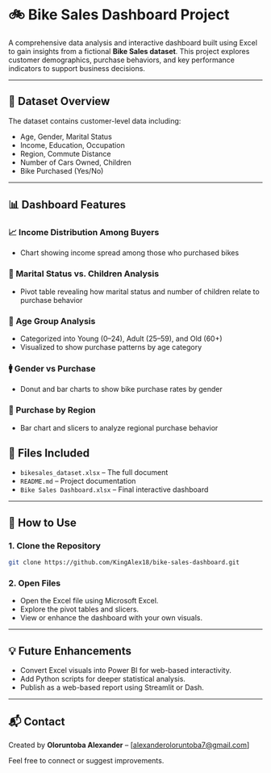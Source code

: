 
# 🚲 Bike Sales Dashboard Project

A comprehensive data analysis and interactive dashboard built using Excel to gain insights from a fictional **Bike Sales dataset**. This project explores customer demographics, purchase behaviors, and key performance indicators to support business decisions.

---

## 📁 Dataset Overview

The dataset contains customer-level data including:
- Age, Gender, Marital Status
- Income, Education, Occupation
- Region, Commute Distance
- Number of Cars Owned, Children
- Bike Purchased (Yes/No)

---

## 📊 Dashboard Features

### 📈 Income Distribution Among Buyers
- Chart showing income spread among those who purchased bikes

### 💍 Marital Status vs. Children Analysis
- Pivot table revealing how marital status and number of children relate to purchase behavior

### 🧓 Age Group Analysis
- Categorized into Young (0–24), Adult (25–59), and Old (60+)
- Visualized to show purchase patterns by age category

### 🚹 Gender vs Purchase
- Donut and bar charts to show bike purchase rates by gender

### 📍 Purchase by Region
- Bar chart and slicers to analyze regional purchase behavior


## 📂 Files Included

- `bikesales_dataset.xlsx` – The full document
- `README.md` – Project documentation
- `Bike Sales Dashboard.xlsx` – Final interactive dashboard

---

## 🚀 How to Use

### 1. Clone the Repository
```bash
git clone https://github.com/KingAlex18/bike-sales-dashboard.git
```

### 2. Open Files
- Open the Excel file using Microsoft Excel.
- Explore the pivot tables and slicers.
- View or enhance the dashboard with your own visuals.

---

## 💡 Future Enhancements

- Convert Excel visuals into Power BI for web-based interactivity.
- Add Python scripts for deeper statistical analysis.
- Publish as a web-based report using Streamlit or Dash.

---

## 📬 Contact

Created by **Oloruntoba Alexander** – [alexanderoloruntoba7@gmail.com]

Feel free to connect or suggest improvements.
